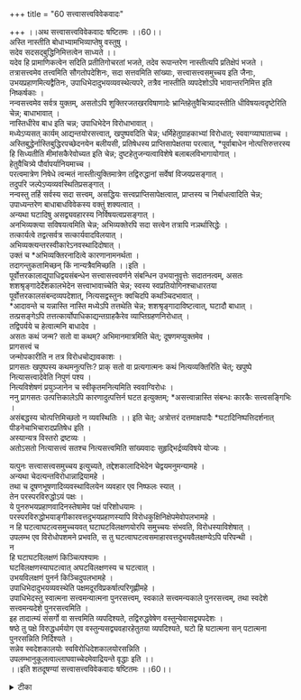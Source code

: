 +++
title = "60 सत्त्वासत्त्वविवेकवादः"

+++
।।अथ सत्त्वासत्त्वविवेकवादः षष्टितमः ।।60।।  
अस्ति नास्तीति बोधाभ्यामभिव्याप्तेषु वस्तुषु ।  
 सदेव सदसद्बुद्धिनिमित्तत्वेन साध्यते ।।  
यदेव हि प्रामाणिकत्वेन सदिति प्रतीतिगोचरतां भजते, तदेव रूपान्तरेण नास्तीत्यपि प्रतिक्षेपं भजते ।  
 तत्रासत्त्वमेव तत्त्वमिति सौगतोपदेशिनः, सदा सत्तवमिति सांख्याः, सत्त्वासत्त्वसमुच्चय इति जैनाः, उभयप्रहाणमित्यद्वैतिनः, उपाधिभेदादुभयव्यवस्थेत्यपरे, तत्रैव नास्तीति व्यपदेशोऽपि भावान्तरनिमित्त इति निष्कर्षकाः ।  
 नन्वसत्त्वमेव सर्वत्र युक्तम्, असतोऽपि शुक्तिरजतखरविषाणादेः भ्रान्तिहेतुवैचित्र्यादस्तीति धीविषयत्वदृष्टेरिति चेन्न; बाधाभावात् ।  
 नास्तिधीरेव बाध इति चन्न; उपाधिभेदेन विरोधाभावात् ।  
 मध्येऽप्यसत् कार्यम् आद्यन्तयोरसत्त्वात्, खपुष्पवदिति चेन्न; धर्मिहेतुग्राहकाभ्यां विरोधात्; स्ववाग्व्याघाताच्च ।  
 अस्तिबुद्धेर्नास्तिबुद्धिरपच्छेदनयेन बलीयसी, प्रतिषेधस्य प्राप्तिसापेक्षतया परत्वात्, \*पूर्वाबाधेन नोत्पत्तिरुत्तरस्य हि सिध्यतीति मीमांसकैरेवोच्यत इति चेन्न; दुष्टहेतुजन्यत्वाविशेषे बलाबलविभागायोगात् ।  
 हेतुवैचित्र्ये पौर्वापर्यानियमाच्च ।  
 परत्वमात्रेण निषेधे त्वन्मतं नास्तीत्युक्तिमात्रेण तद्विरुद्धानां सर्वेषां विजयप्रसङ्गात् ।  
 तदुपरि जल्पेऽप्यव्यवस्थितिप्रसङ्गात् ।  
 नन्वस्तु तर्हि सर्वस्य सदा सत्त्वम्, असद्धियः सत्त्वप्राप्तिसापेक्षत्वात्, प्राप्तस्य च निर्बाधत्वादिति चेन्न; उपाध्यन्तरेण बाधाबाधविवेकस्य वक्तुं शक्यत्वात् ।  
 अन्यथा घटादिषु असद्व्यवहारस्य निर्विषयत्वप्रसङ्गात् ।  
 अनभिव्यक्त्या सविषयत्वमिति चेन्न; अभिव्यक्तेरपि सदा सत्त्वेन तत्रापि नञर्थासिद्धेः ।  
 तत्कार्यत्वे तद्वत्सर्वत्र सत्कार्यवादविलयात् ।  
 अभिव्यक्त्यन्तरस्वीकारेऽनवस्थादिदोषात् ।  
 उक्तं च \*अभिव्यक्तिरनादित्वे कारणानामनर्थता ।  
तदागन्तुकतामिच्छन् किं नान्यत्रैवमिच्छति ।।इति ।  
 पूर्वोत्तरकालाद्युपाधिद्वयसंबन्धेन सत्त्वासत्त्ववर्णने संबन्धिन उभयानुवृत्तेः सदातनत्वम्, असतः शशश्रृङ्गादेर्देशकालभेदेन सत्त्वाभावाच्चेति चेन्न; स्वस्य स्वप्रतियोगिनश्चाधारतया   
पूर्वोत्तरकालसंबन्दव्यपदेशात्, नित्यसद्वस्तुनः क्वचिदपि कथञ्चिदभावात् ।  
 \*आदावन्ते च यन्नास्ति नास्ति मध्येऽपि तत्तथेति चेन्न; शशश्रृङ्गादाविष्टत्वात्, घटादौ बाधात् ।  
 तत्प्रसङ्गेऽपि तत्तत्कार्योपाधिकाद्यन्तग्राहकैरेव व्याप्तिग्रहणनिरोधात् ।  
 तद्विपर्यये च हेत्वात्मनि बाधादेव ।  
 असतः कथं जन्म? सतो वा कथम्? अभिमानमात्रमिति चेत्; दूषणमप्युक्तमेव ।  
 प्रागसत्त्वं च   
जन्मोपकारीति न तत्र विरोधचोद्यावकाशः ।  
 प्रागसतः खपुष्पस्य कथमनुत्पत्तिः? प्राक् सतो वा प्रत्यगात्मनः कथं नित्यव्यक्तिरिति चेत्; खपुष्पे नित्यासत्त्वादेवेति निपुणं पश्य ।  
 नित्यविशेषणं प्रयुञ्जानेन च स्वीकृतमनित्यमिति स्ववाग्विरोधः ।  
 ननु प्रागसतः उत्पत्तिकालेऽपि कारणादुत्पत्तिर्न घटत इत्युक्तम्; \*असत्त्वान्नास्ति संबन्धः कारकैः सत्त्वसङ्गिभिः ।  
 असंबद्धस्य चोत्पत्तिमिच्छतो न व्यवस्थितिः ।। इति चेत्; अत्रोत्तरं दत्तमाक्षपादैः \*घटादिनिष्पत्तिदर्शनात् पीडनेचाभिचारादप्रतिषेध इति ।  
 अस्यान्यत्र विस्तरो द्रष्टव्यः ।  
 अतोऽसतो नित्यासत्त्वं सतश्च नित्यसत्त्वमिति सांख्यवादः सुहृद्भिर्द्रव्यविषये योज्यः ।  
  
यत्पुनः सत्त्वासत्त्वसमुच्चय इत्युच्यते, तद्देशकालादिभेदेन चेद्वयमनुमन्यामहे ।  
 अन्यथा चेदत्यन्तविरोधान्नाद्रियामहे ।  
 तथा च दूषणभूषणादिव्यवस्थाविलयेन व्यवहार एव निष्फलः स्यात् ।  
 तेन परस्परविरुद्धोऽयं पक्षः ।  
 ये पुनरुभयप्रहाणवादिनस्तेषामेव पक्षं परिशोधयामः ।  
 परस्परविरुद्धोभयाङ्गीकारवत्तदुभयप्रहाणस्यापि विरोधकुक्षिनिक्षेपमेवोपलभामहे ।  
 न हि घटत्वाघटत्वसमुच्चयवत् घटाघटविलक्षणयोरपि समुच्चयः संभवति, विरोधस्याविशेषात् ।  
उपलम्भ एव विरोधोपशमने प्रभवति, स तु घटत्वाघटत्वसमाहारवत्तदुभयवैलक्षण्येऽपि परिपन्थी ।  
 न   
हि घटाघटविलक्षणं किञ्चित्पश्यामः ।  
 घटविलक्षणस्याघटत्वात् अघटविलक्षणस्य च घटत्वात् ।  
 उभयविलक्षणं पुनर्न किञ्चिदुपलभामहे ।  
 उपाधिभेदादुभयव्यवस्थेति पक्षमदूरविप्रकर्षात्परिगृह्णीमहे ।  
 उपाधिभेदस्तु स्वात्मना सत्त्वमन्यात्मना पुनरसत्त्वम्, स्वकाले सत्त्वमन्यकाले पुनरसत्त्वम्, तथा स्वदेशे सत्त्वमन्यदेशे पुनरसत्त्वमिति ।  
 इह तादात्म्यं संसर्गो वा सत्त्वमिति व्यपदिश्यते, तद्विरुद्धवेषेण वस्तुन्येवासद्व्यपदेशः ।  
 षष्ठे तु पक्षे विरुद्धधर्मयोग एव वस्तुन्यसद्व्यवहारहेतुतया व्यपदिश्यते, घटो हि घटात्मना सन् पटात्मना पुनरसन्निति निर्दिश्यते ।  
 सन्नेव स्वदेशकालयोः स्वविरोधिदेशकालयोरसन्निति ।  
 उपलम्भानुकूलत्वाल्लाघवाच्चेदमेवाद्रियन्ते वृद्धाः इति ।।  
।।इति शतदूषण्यां सत्त्वासत्त्वविवेकवादः षष्टितमः ।।60।।

<details><summary>टीका</summary>


</details>


